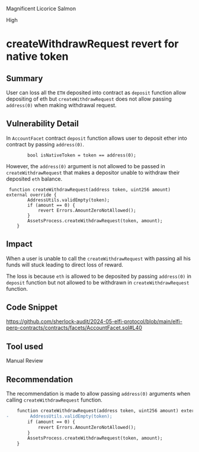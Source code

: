 Magnificent Licorice Salmon

High

# createWithdrawRequest revert for native token

## Summary
User can loss all the ```ETH``` deposited into contract as ```deposit``` function allow depositing of eth but ```createWithdrawRequest``` does not allow passing ```address(0)``` when making withdrawal request.
## Vulnerability Detail
In ```AccountFacet``` contract  ```deposit``` function allows user to deposit ether into contract by passing ```address(0)```.
```solidity
        bool isNativeToken = token == address(0);
```
However, the ```address(0)``` argument is not allowed to be passed in ```createWithdrawRequest``` that makes a depositor unable to withdraw their deposited ```eth``` balance.
```solidity
 function createWithdrawRequest(address token, uint256 amount) external override {
        AddressUtils.validEmpty(token);
        if (amount == 0) {
            revert Errors.AmountZeroNotAllowed();
        }
        AssetsProcess.createWithdrawRequest(token, amount);
    }
```
## Impact
When a user is unable to call the ```createWithdrawRequest``` with passing all his funds will stuck leading to direct loss of reward.

The loss is because ```eth``` is allowed to be deposited by passing ```address(0)``` in ```deposit``` function but not allowed to be withdrawn in ```createWithdrawRequest``` function.

## Code Snippet
https://github.com/sherlock-audit/2024-05-elfi-protocol/blob/main/elfi-perp-contracts/contracts/facets/AccountFacet.sol#L40
## Tool used

Manual Review

## Recommendation
The recommendation is made to allow passing ```address(0)``` arguments when calling ```createWithdrawRequest``` function.
```diff
    function createWithdrawRequest(address token, uint256 amount) external override {
-        AddressUtils.validEmpty(token);
        if (amount == 0) {
            revert Errors.AmountZeroNotAllowed();
        }
        AssetsProcess.createWithdrawRequest(token, amount);
    }

```
